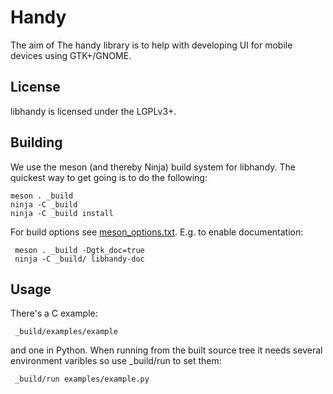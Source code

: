 # Handy

The aim of The handy library is to help with developing UI for mobile devices
using GTK+/GNOME.

## License

libhandy is licensed under the LGPLv3+.

## Building

We use the meson (and thereby Ninja) build system for libhandy.  The quickest
way to get going is to do the following:

	meson . _build
	ninja -C _build
	ninja -C _build install

For build options see [meson_options.txt](./meson_otions.txt). E.g. to enable documentation:

     meson . _build -Dgtk_doc=true
     ninja -C _build/ libhandy-doc

## Usage

There's a C example:

     _build/examples/example

and one in Python. When running from the built source tree it
needs several environment varibles so use \_build/run to set them:

     _build/run examples/example.py
